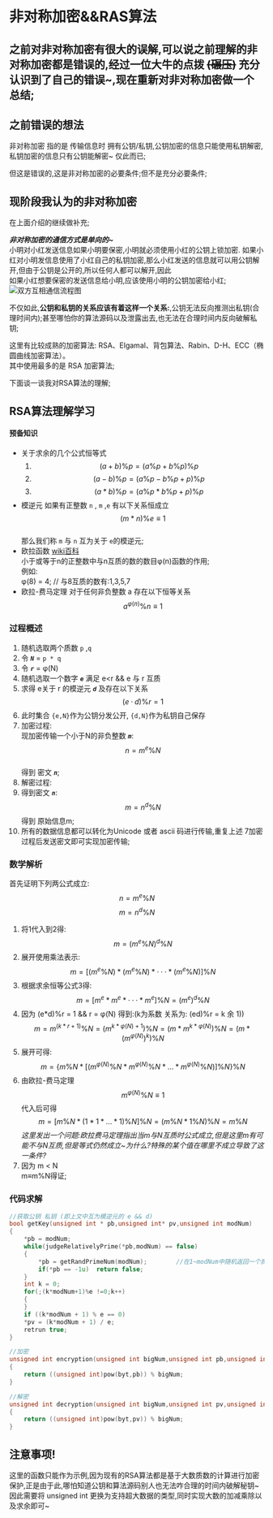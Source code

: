 # 非对称加密&&RAS算法  

之前对非对称加密有很大的误解,可以说之前理解的非对称加密都是错误的,经过一位大牛的点拨 ~~(碾压)~~  充分认识到了自己的错误~,现在重新对非对称加密做一个总结;
-----  

## **之前错误的想法**  
非对称加密 指的是 传输信息时 拥有公钥/私钥,公钥加密的信息只能使用私钥解密,私钥加密的信息只有公钥能解密~ 仅此而已;  

但这是错误的,这是非对称加密的必要条件;但不是充分必要条件;  

## **现阶段我认为的非对称加密**  
在上面介绍的继续做补充;  

***非对称加密的通信方式是单向的~***  
小明对小红发送信息如果小明要保密,小明就必须使用小红的公钥上锁加密.
如果小红对小明发信息使用了小红自己的私钥加密,那么小红发送的信息就可以用公钥解开,但由于公钥是公开的,所以任何人都可以解开,因此  
如果小红想要保密的发送信息给小明,应该使用小明的公钥加密给小红;  
![双方互相通信流程图](https://s2.ax1x.com/2020/01/12/loi2Gj.png)  

不仅如此,**公钥和私钥的关系应该有着这样一个关系:**,公钥无法反向推测出私钥(合理时间内);甚至哪怕你的算法源码以及泄露出去,也无法在合理时间内反向破解私钥;

这里有比较成熟的加密算法: RSA、Elgamal、背包算法、Rabin、D-H、ECC（椭圆曲线加密算法）。  
其中使用最多的是 RSA 加密算法;  

下面谈一谈我对RSA算法的理解;

## RSA算法理解学习  

#### 预备知识  
- 关于求余的几个公式恒等式  
  1. $$(a+b)\%p=(a\%p + b\%p)\%p$$
  2. $$(a-b)\%p=(a\%p - b\%p + p)\%p$$
  3. $$(a*b)\%p=(a\%p * b\%p + p)\%p$$
- 模逆元
  如果有正整数 `n` , `m` ,`e` 有以下关系恒成立  
  $$(m*n)\%e≡1$$  
  那么我们称 `m` 与 `n` 互为关于 `e`的模逆元; 
- 欧拉函数 [wiki百科](https://zh.wikipedia.org/wiki/%E6%AC%A7%E6%8B%89%E5%87%BD%E6%95%B0)  
  小于或等于n的正整数中与n互质的数的数目φ(n)函数的作用;    
  例如:  
  φ(8) = 4; // 与8互质的数有:1,3,5,7
- 欧拉-费马定理
  对于任何非负整数 a 存在以下恒等关系  
  $$a^{φ(n)}\%n≡1$$

### 过程概述
1. 随机选取两个质数 `p` ,`q`
2. 令 ***`N`*** = `p * q`
3. 令 ***`r`*** = φ(N)
4. 随机选取一个数字 ***`e`*** 满足 e<r && e 与 r 互质
5. 求得 e关于 r 的模逆元 ***`d`***
   及存在以下关系  
   $$ (e·d) \%r = 1$$  
6. 此时集合 `{e,N}`作为公钥分发公开, `{d,N}`作为私钥自己保存
7. 加密过程:  
   现加密传输一个小于N的非负整数 ***`m`***:  
   $$n=m^e\%N$$  
   得到 密文 ***`n`***; 
8. 解密过程:
9. 得到密文 ***`n`***:
    $$m=n^d\%N$$
    得到 原始信息m;
10. 所有的数据信息都可以转化为Unicode 或者 ascii 码进行传输,重复上述 7加密过程后发送密文即可实现加密传输;    

### 数学解析
首先证明下列两公式成立:
$$n=m^e\%N$$
$$m=n^d\%N$$  
1. 将1代入到2得:
   $$m=(m^e\%N)^d\%N$$  
2. 展开使用乘法表示:
   $$m=[(m^e\%N)*(m^e\%N)*···*(m^e\%N)]\%N$$
3. 根据求余恒等公式3得:
   $$m=[m^e*m^e*···*m^e]\%N=(m^e)^d\%N$$
4. 因为 (e*d)%r = 1 && r = φ(N) 得到:(k为系数 关系为: (ed)%r = k 余 1))
   $$m=m^{(k*r+1)}\%N=(m^{k*φ(N)+1})\%N = (m*m^{k*φ(N)})\%N= (m*(m^{φ(N)})^k)\%N$$  
5. 展开可得:
   $$m=\{m\%N*[(m^{φ(N)}\%N*m^{φ(N)}\%N*...*m^{φ(N)}\%N)]\%N\}\%N$$
6. 由欧拉-费马定理
     $$m^{φ(N)}\%N≡1$$
     代入后可得
    $$m=[m\%N*(1*1*...*1)\%N]\%N=(m\%N*1\%N)\%N=m\%N$$
    *这里发出一个问题:欧拉费马定理指出当m与N互质时公式成立,但是这里m有可能不与N互质,但是等式仍然成立~为什么?特殊的某个值在哪里不成立导致了这一条件?*
7. 因为 m < N   
   m≡m\%N得证;

### 代码求解
```C
//获取公钥 私钥 (即上文中互为模逆元的 e && d)
bool getKey(unsigned int * pb,unsigned int* pv,unsigned int modNum)
{
    *pb = modNum;
    while(judgeRelativelyPrime(*pb,modNum) == false)
    {    
        *pb = getRandPrimeNum(modNum);        //在1~modNum中随机返回一个质数
        if(*pb == -1u)  return false;    
    }
    int k = 0;
    for(;(k*modNum+1)%e !=0;k++)
    {
    }
    if ((k*modNum + 1) % e == 0)
	*pv = (k*modNum + 1) / e; 
    retrun true;
}
```

```C
//加密
unsigned int encryption(unsigned int bigNum,unsigned int pb,unsigned int byt)
{
    return ((unsigned int)pow(byt,pb)) % bigNum;
}

```

```C
//解密
unsigned int decryption(unsigned int bigNum,unsigned int pv,unsigned int ecp)
{
    return ((unsigned int)pow(byt,pv)) % bigNum;
}

```

## 注意事项!
这里的函数只能作为示例,因为现有的RSA算法都是基于大数质数的计算进行加密保护,正是由于此,哪怕知道公钥和算法源码别人也无法咋合理的时间内破解秘钥~
因此需要将 unsigned int 更换为支持超大数据的类型,同时实现大数的加减乘除以及求余即可~
